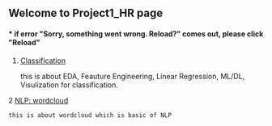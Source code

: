 ## Welcome to Project1_HR page

####  * if error "Sorry, something went wrong. Reload?" comes out, please click "Reload"

1. [Classification](https://github.com/tododata101/tododata101.github.io/blob/master/pythoncode/Project1_HR/Classification.ipynb) 

    this is about EDA, Feauture Engineering, Linear Regression, ML/DL, Visulization for classification.
    
    
2 [NLP: wordcloud](https://github.com/tododata101/tododata101.github.io/blob/master/pythoncode/Project1_HR/NLP_by_interview.ipynb)

    this is about wordcloud which is basic of NLP
